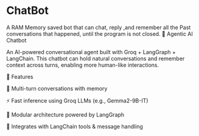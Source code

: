# ChatBot
A RAM Memory saved bot that can chat, reply ,and remember all the Past conversations that happened, until the program is not closed.
🤖 Agentic AI Chatbot

An AI-powered conversational agent built with Groq + LangGraph + LangChain.
This chatbot can hold natural conversations and remember context across turns, enabling more human-like interactions.

🚀 Features

💬 Multi-turn conversations with memory

⚡ Fast inference using Groq LLMs (e.g., Gemma2-9B-IT)

🧩 Modular architecture powered by LangGraph

🔗 Integrates with LangChain tools & message handling
